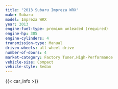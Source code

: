 ```yaml
---
title: "2013 Subaru Impreza WRX"
make: Subaru
model: Impreza WRX
year: 2013
engine-fuel-type: premium unleaded (required)
engine-hp: 305
engine-cylinders: 4
transmission-type: Manual
driven-wheels: all wheel drive
number-of-doors: 4
market-category: Factory Tuner,High-Performance
vehicle-size: Compact
vehicle-style: Sedan
---
```


{{< car_info >}}
